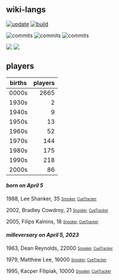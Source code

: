 ## wiki-langs
[![update](https://github.com/dreamerminsk/wiki-langs/actions/workflows/update-tables.yml/badge.svg)](https://github.com/dreamerminsk/wiki-langs/actions/workflows/update-tables.yml)
[![build](https://github.com/dreamerminsk/wiki-langs/actions/workflows/build.yml/badge.svg)](https://github.com/dreamerminsk/wiki-langs/actions/workflows/build.yml)

![commits](https://img.shields.io/github/commit-activity/y/dreamerminsk/wiki-langs)
![commits](https://img.shields.io/github/commit-activity/m/dreamerminsk/wiki-langs)
![commits](https://img.shields.io/github/commit-activity/w/dreamerminsk/wiki-langs)

![](https://img.shields.io/github/languages/code-size/dreamerminsk/wiki-langs)
![](https://img.shields.io/github/repo-size/dreamerminsk/wiki-langs)

## players
| births | players |
| :----: | ------: |
| 0000s | 2665 |
| 1930s | 2 |
| 1940s | 9 |
| 1950s | 13 |
| 1960s | 52 |
| 1970s | 144 |
| 1980s | 175 |
| 1990s | 218 |
| 2000s | 86 |

#### ***born on April  5***
1988, Lee Shanker, 35 <sub><sup>[Snooker](http://www.snooker.org/res/index.asp?player=198), [CueTracker](http://cuetracker.net/Players/lee-shanker/)</sup></sub>

2002, Bradley Cowdroy, 21 <sub><sup>[Snooker](http://www.snooker.org/res/index.asp?player=2748), [CueTracker](http://cuetracker.net/Players/bradley-cowdroy/)</sup></sub>

2005, Filips Kalnins, 18 <sub><sup>[Snooker](http://www.snooker.org/res/index.asp?player=2766), [CueTracker](http://cuetracker.net/Players/filips-kalniyy/)</sup></sub>


#### ***milleversary on April  5, 2023***
1963, Dean Reynolds, 22000 <sub><sup>[Snooker](http://www.snooker.org/res/index.asp?player=659), [CueTracker](http://cuetracker.net/Players/dean-reynolds/)</sup></sub>

1979, Matthew Lee, 16000 <sub><sup>[Snooker](http://www.snooker.org/res/index.asp?player=2779), [CueTracker](http://cuetracker.net/Players/matthew-lee/)</sup></sub>

1995, Kacper Filipiak, 10000 <sub><sup>[Snooker](http://www.snooker.org/res/index.asp?player=588), [CueTracker](http://cuetracker.net/Players/kacper-filipiak/)</sup></sub>



